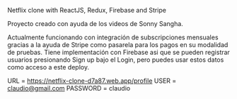 Netflix clone with ReactJS, Redux, Firebase and Stripe

Proyecto creado con ayuda de los videos de Sonny Sangha.

Actualmente funcionando con integración de subscripciones mensuales gracias a la ayuda de Stripe como pasarela para los pagos en su modalidad de pruebas. Tiene implementación con Firebase asi que se pueden registrar usuarios presionando Sign up bajo el Login, pero puedes usar estos datos como acceso a este deploy.

URL = https://netflix-clone-d7a87.web.app/profile
USER = claudio@gmail.com
PASSWORD = claudio
